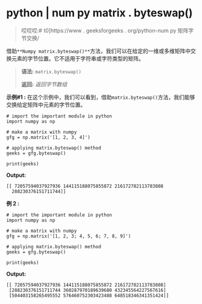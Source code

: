 # python | num py matrix . byteswap()

> 哎哎哎:# t0]https://www . geeksforgeeks . org/python-num py 矩阵字节交换/

借助`**Numpy matrix.byteswap()**`方法，我们可以在给定的一维或多维矩阵中交换元素的字节位置。它不适用于字符串或字符类型的矩阵。

> **语法:** `matrix.byteswap()`
> 
> **返回:** *返回字节数组*

**示例#1 :**
在这个示例中，我们可以看到，借助`matrix.byteswap()`方法，我们能够交换给定矩阵中元素的字节位置。

```
# import the important module in python
import numpy as np

# make a matrix with numpy
gfg = np.matrix('[1, 2, 3, 4]')

# applying matrix.byteswap() method
geeks = gfg.byteswap()

print(geeks)
```

**Output:**

```
[[ 72057594037927936 144115188075855872 216172782113783808
  288230376151711744]]

```

**例 2 :**

```
# import the important module in python
import numpy as np

# make a matrix with numpy
gfg = np.matrix('[1, 2, 3; 4, 5, 6; 7, 8, 9]')

# applying matrix.byteswap() method
geeks = gfg.byteswap()

print(geeks)
```

**Output:**

```
[[ 72057594037927936 144115188075855872 216172782113783808]
 [288230376151711744 360287970189639680 432345564227567616]
 [504403158265495552 576460752303423488 648518346341351424]]

```